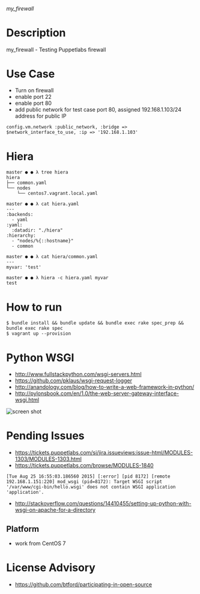 ###### my_firewall

Description
===========

my_firewall - Testing Puppetlabs firewall 

Use Case
========
 * Turn on firewall
 * enable port 22
 * enable port 80
 * add public network for test case port 80, assigned 192.168.1.103/24 address for public IP

```
config.vm.network :public_network, :bridge => $network_interface_to_use, :ip => '192.168.1.103'
```

Hiera
=====

```
master ● ● λ tree hiera
hiera
├── common.yaml
└── nodes
    └── centos7.vagrant.local.yaml

master ● ● λ cat hiera.yaml
---
:backends:
  - yaml
:yaml:
  :datadir: "./hiera"
:hierarchy:
  - "nodes/%{::hostname}"
  - common

master ● ● λ cat hiera/common.yaml
---
myvar: 'test'

master ● ● λ hiera -c hiera.yaml myvar
test
```

How to run
==========

```
$ bundle install && bundle update && bundle exec rake spec_prep && bundle exec rake spec
$ vagrant up --provision
```

Python WSGI
===========
  * http://www.fullstackpython.com/wsgi-servers.html
  * https://github.com/pklaus/wsgi-request-logger
  * http://anandology.com/blog/how-to-write-a-web-framework-in-python/
  * http://pylonsbook.com/en/1.0/the-web-server-gateway-interface-wsgi.html

![screen shot](https://github.com/boonchu/puppetlabs/blob/master/my_firewall/hello.png "hello")

Pending Issues
==============
 * https://tickets.puppetlabs.com/si/jira.issueviews:issue-html/MODULES-1303/MODULES-1303.html
 * https://tickets.puppetlabs.com/browse/MODULES-1840

```
[Tue Aug 25 16:55:03.186560 2015] [:error] [pid 8172] [remote 192.168.1.151:220] mod_wsgi (pid=8172): Target WSGI script '/var/www/cgi-bin/hello.wsgi' does not contain WSGI application 'application'.
```

  * http://stackoverflow.com/questions/14410455/setting-up-python-with-wsgi-on-apache-for-a-directory


Platform
--------
 * work from CentOS 7

License Advisory
================
 * https://github.com/btford/participating-in-open-source
